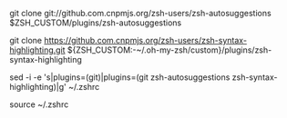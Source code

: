 git clone git://github.com.cnpmjs.org/zsh-users/zsh-autosuggestions $ZSH_CUSTOM/plugins/zsh-autosuggestions

git clone https://github.com.cnpmjs.org/zsh-users/zsh-syntax-highlighting.git ${ZSH_CUSTOM:-~/.oh-my-zsh/custom}/plugins/zsh-syntax-highlighting

sed -i -e 's|plugins=(git)|plugins=(git zsh-autosuggestions zsh-syntax-highlighting)|g' ~/.zshrc

source ~/.zshrc


